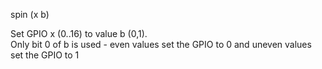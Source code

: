 <span style='color:var(--vscode-symbolIcon-methodForeground);'>spin</span> (<span style='color:var(--vscode-symbolIcon-variableForeground);'>x b</span>) 

Set GPIO x (0..16) to value b (0,1).  
Only bit 0 of b is used - even values set the GPIO to 0 and uneven values set the GPIO to 1
